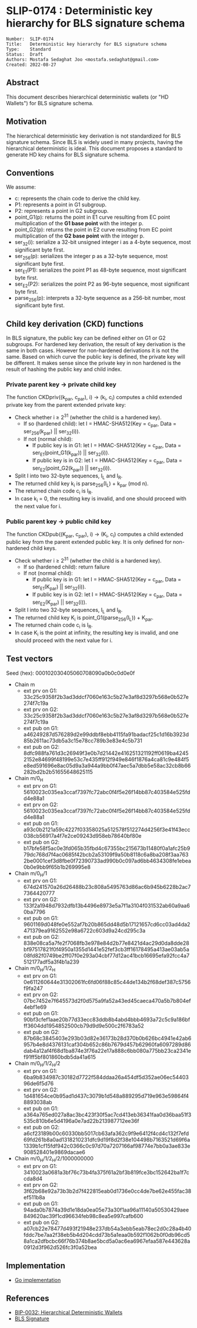 # SLIP-0174 : Deterministic key hierarchy for BLS signature schema

```
Number:  SLIP-0174
Title:   Deterministic key hierarchy for BLS signature schema
Type:    Standard
Status:  Draft
Authors: Mostafa Sedaghat Joo <mostafa.sedaghat@gmail.com>
Created: 2022-08-27
```

## Abstract

This document describes hierarchical deterministic wallets (or "HD Wallets") for BLS signature schema.

## Motivation

The hierarchical deterministic key derivation is not standardized for BLS signature schema.
Since BLS is widely used in many projects, having the hierarchical deterministic is ideal.
This document proposes a standard to generate HD key chains for BLS signature schema.

## Conventions

We assume:

* c: represents the chain code to derive the child key.
* P1: represents a point in G1 subgroup.
* P2: represents a point in G2 subgroup.
* point_G1(p): returns the point in E1 curve resulting from EC point multiplication of the **G1 base point** with the integer p.
* point_G2(p): returns the point in E2 curve resulting from EC point multiplication of the **G2 base point** with the integer p.
* ser<sub>32</sub>(i): serialize a 32-bit unsigned integer i as a 4-byte sequence, most significant byte first.
* ser<sub>256</sub>(p): serializes the integer p as a 32-byte sequence, most significant byte first.
* ser<sub>E1</sub>(P1): serializes the point P1 as 48-byte sequence, most significant byte first.
* ser<sub>E2</sub>(P2): serializes the point P2 as 96-byte sequence, most significant byte first.
* parse<sub>256</sub>(p): interprets a 32-byte sequence as a 256-bit number, most significant byte first.

## Child key derivation (CKD) functions

In BLS signature, the public key can be defined either on G1 or G2 subgroups.
For hardened key derivation, the result of key derivation is the same in both cases.
However for non-hardened derivations it is not the same.
Based on which curve the public key is defined, the private key will be different.
It makes sense since the private key in non hardened is the result of hashing the public key and child index.

### Private parent key &rarr; private child key

The function CKDpriv((k<sub>par</sub>, c<sub>par</sub>), i) &rarr; (k<sub>i</sub>, c<sub>i</sub>) computes a child extended private key from the parent extended private key:
* Check whether i ≥ 2<sup>31</sup> (whether the child is a hardened key).
  + If so (hardened child): let I = HMAC-SHA512(Key = c<sub>par</sub>, Data = ser<sub>256</sub>(k<sub>par</sub>) || ser<sub>32</sub>(i)).
  + If not (normal child):
    - If public key is in G1: let I = HMAC-SHA512(Key = c<sub>par</sub>, Data = ser<sub>E1</sub>(point_G1(k<sub>par</sub>)) || ser<sub>32</sub>(i)).
    - If public key is in G2: let I = HMAC-SHA512(Key = c<sub>par</sub>, Data = ser<sub>E2</sub>(point_G2(k<sub>par</sub>)) || ser<sub>32</sub>(i)).
* Split I into two 32-byte sequences, I<sub>L</sub> and I<sub>R</sub>.
* The returned child key k<sub>i</sub> is parse<sub>256</sub>(I<sub>L</sub>) + k<sub>par</sub> (mod n).
* The returned chain code c<sub>i</sub> is I<sub>R</sub>.
* In case k<sub>i</sub> = 0, the resulting key is invalid, and one should proceed with the next value for i.

### Public parent key &rarr; public child key

The function CKDpub((K<sub>par</sub>, c<sub>par</sub>), i) &rarr; (K<sub>i</sub>, c<sub>i</sub>) computes a child extended public key from the parent extended public key. It is only defined for non-hardened child keys.
* Check whether i ≥ 2<sup>31</sup> (whether the child is a hardened key).
  + If so (hardened child): return failure
  + If not (normal child):
    - If public key is in G1: let I = HMAC-SHA512(Key = c<sub>par</sub>, Data = ser<sub>E1</sub>(K<sub>par</sub>) || ser<sub>32</sub>(i)).
    - If public key is in G2: let I = HMAC-SHA512(Key = c<sub>par</sub>, Data = ser<sub>E2</sub>(K<sub>par</sub>) || ser<sub>32</sub>(i)).
* Split I into two 32-byte sequences, I<sub>L</sub> and I<sub>R</sub>.
* The returned child key K<sub>i</sub> is point_G1(parse<sub>256</sub>(I<sub>L</sub>)) + K<sub>par</sub>.
* The returned chain code c<sub>i</sub> is I<sub>R</sub>.
* In case K<sub>i</sub> is the point at infinity, the resulting key is invalid, and one should proceed with the next value for i.


## Test vectors

Seed (hex): 000102030405060708090a0b0c0d0e0f
* Chain m
  + ext prv on G1: 33c25c9358f2b3ad3ddcf7060e163c5b27e3af8d3297b568e0b527e274f7c19a
  + ext prv on G2: 33c25c9358f2b3ad3ddcf7060e163c5b27e3af8d3297b568e0b527e274f7c19a
  + ext pub on G1: a46249287d576289d2e99ddbf8ebb4115fa91badacf25c1d16b3923d85b2611ac73db5a3c15e78cc789b3e83e4c5b731
  + ext pub on G2: 8dfc988fa761d3c26949f3e0b7d21442e416251321192ff0619ba42452152e84699f48199e53c7e435ff912f949e846f1876a4ca81c9e484f5e8ed591696e8ac05d9a3a944a9bb0f47aec5a7dbb5e58ac32cb8b66282bd2b2b51655648625115
* Chain m/0<sub>H</sub>
  + ext prv on G1: 5610023c035ea3ccaf7397fc72abc0f4f5e26f14bb87c403584e525fdd4e88a1
  + ext prv on G2: 5610023c035ea3ccaf7397fc72abc0f4f5e26f14bb87c403584e525fdd4e88a1
  + ext pub on G1: a93c0b2121a59c4227f03358025a512578f512274d4256f3e41f43ecc038cb56917a4f7e2ce09243d958eb78640bf80e
  + ext pub on G2: b17bfe58f5ac0e3fd065b35fbd4c67355bc215673b11480f0a1afc25b979dc768d7f4ac0685f42bcb2a53109f9a50b8118c6a8ba208f3aa7632be0001cef3d8fbe0f72390733ad990b0c097ad6bb4634308fe1ebea0b0e9bb9f65b1b269995e8
* Chain m/0<sub>H</sub>/1
  + ext prv on G1: 674d241570a26d26488b23c808a5495763d86ac6b945b6228b2ac77364420777
  + ext prv on G2: 133f2a1948d7932dfb13b4496e8973e5a7f1a3104f031532ab60a9aa60ba7796
  + ext pub on G1: 9601169d048fe0e552af7b20b865dd48d5b17121657cd6cc03ad4da2471379ea9162552e98a6722c603d9a24cd295c3a
  + ext pub on G2: 838e08ca5a7fe2f7068fb3e978e84d2b77e8421d4ac29d0da8dde28bf97517821f0f4950a1355d1441e52fef3cb3ff16178495a413ae03ab5a08fd82f0749be2ff07f0e293a04cbf77d12ac41bcb16695efa92fcc4a7512177adf5a3f4b1a239
* Chain m/0<sub>H</sub>/1/2<sub>H</sub>
  + ext prv on G1: 0e611260644e31302061fc6fd06f88c85c44de134b2f68def387c5756f9fa247
  + ext prv on G2: 07bc7452e7f645573d2f0d575a9fa52a43ed45caeca470a5b7b804ef4ebf1e69
  + ext pub on G1: 90bf3cfef1aae20b77d33ecc83ddb8b4abd4bbb4693a72c5c9a186bfff3604dd1954852500cb79d9d9e500c2f6783a52
  + ext pub on G2: 87b68c3845403e293b03d82e36173b28d370b0b626bc4941e42ab6957b4e8d4376131caf304b652c86b7679d457b62960fa6097289d86dab4a12af4f68d1ba874e3f76a22e17a888c6bb080a775bb23ca2341ef91ff5bf801860bdb5da41a615
* Chain m/0<sub>H</sub>/1/2<sub>H</sub>/2
  + ext prv on G1: 6ba9b834987c30182d7722f584ddaa26a454df5d352ae06ec5440396de6f5d76
  + ext prv on G2: 1d481654ce0b95ad1d437c3079b1d548a889295d719e963e59864f48893038ab
  + ext pub on G1: a364a765ed027a8ac3bc423f30f5ac7cd413eb36341faa0d36baa51f3535c810b6e5d4196a0e7ad22b213987712ee36f
  + ext pub on G2: a6cf23189b00c60330bb5017cb63afa362c9f9e6412f4cd4c132f7efd69fd261b8a0ad1318210231dfc9d19f8d2f38e104498b7163521d69f6a1339b1cf15fdf942c0366c0c97d70a7207166af98774e7bb0a3ae833e908528401e9869dacae6
* Chain m/0<sub>H</sub>/1/2<sub>H</sub>/2/1000000000
  + ext prv on G1: 3410023a0681a3bf76c73b4fa375f61a2bf3b819fce3bc152642ba1f7ccda8d4
  + ext prv on G2: 3f62b68e92a73b3b2d7f422815eab0d1736e0cc4de7be62e455fac38ef511b8a
  + ext pub on G1: 94ada0b7874a39d1e18da0ea05e73a30f1aa96a11140a50530429aee849620ac39f1cd96634feb98c8ea5e997cafb600
  + ext pub on G2: a07cb22e78477d493f21948e237db54a3ebb5eab78ec2d0c28a4b40fddc7be7aa2f38eb5b4d204cdd73b5a1eaa0b592f1062b0f0db96cd58a1ca2dfbcbc66f76b374b8ae5bcd5a0ac6ea6967efaa587e443628a0912d3f962d526fc3f0a52bea

## Implementation

* [Go implementation](https://github.com/zarbchain/zarb-go/tree/main/crypto/bls/hdkeychain)

## References

* [BIP-0032: Hierarchical Deterministic Wallets](https://github.com/bitcoin/bips/blob/master/bip-0032.mediawiki)
* [BLS Signature](https://datatracker.ietf.org/doc/draft-irtf-cfrg-bls-signature/)
